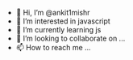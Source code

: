 - 👋 Hi, I’m @ankit1mishr
- 👀 I’m interested in javascript
- 🌱 I’m currently learning js
- 💞️ I’m looking to collaborate on ...
- 📫 How to reach me ...

<!---
ankit1mishr/ankit1mishr is a ✨ special ✨ repository because its `README.md` (this file) appears on your GitHub profile.
You can click the Preview link to take a look at your changes.
--->
